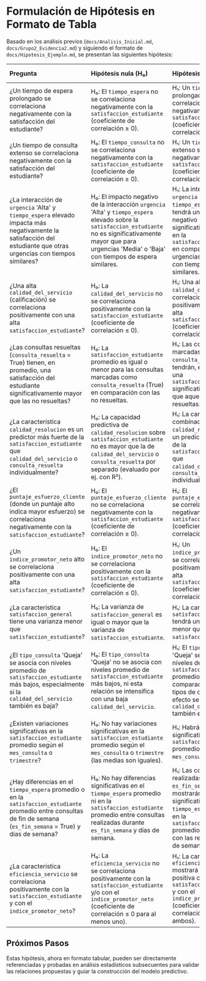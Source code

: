 # Formulación de Hipótesis en Formato de Tabla

Basado en los análisis previos (`docs/Analisis_Inicial.md`, `docs/Grupo2_Evidencia2.md`) y siguiendo el formato de `docs/Hipotesis_Ejemplo.md`, se presentan las siguientes hipótesis:

| Pregunta | Hipótesis nula (H₀) | Hipótesis alternativa (H₁) | Tipo de prueba |
| :---- | :---- | :---- | :---- |
| ¿Un tiempo de espera prolongado se correlaciona negativamente con la satisfacción del estudiante? | H₀: El `tiempo_espera` no se correlaciona negativamente con la `satisfaccion_estudiante` (coeficiente de correlación ≥ 0). | H₁: Un `tiempo_espera` prolongado se correlaciona negativamente con la `satisfaccion_estudiante` (coeficiente de correlación < 0). | Test de correlación (Pearson), Regresión lineal |
| ¿Un tiempo de consulta extenso se correlaciona negativamente con la satisfacción del estudiante? | H₀: El `tiempo_consulta` no se correlaciona negativamente con la `satisfaccion_estudiante` (coeficiente de correlación ≥ 0). | H₁: Un `tiempo_consulta` extenso se correlaciona negativamente con la `satisfaccion_estudiante` (coeficiente de correlación < 0). | Test de correlación (Pearson), Regresión lineal |
| ¿La interacción de `urgencia` 'Alta' y `tiempo_espera` elevado impacta más negativamente la satisfacción del estudiante que otras urgencias con tiempos similares? | H₀: El impacto negativo de la interacción `urgencia` 'Alta' y `tiempo_espera` elevado sobre la `satisfaccion_estudiante` no es significativamente mayor que para urgencias 'Media' o 'Baja' con tiempos de espera similares. | H₁: La interacción entre `urgencia` 'Alta' y un `tiempo_espera` elevado tendrá un impacto negativo significativamente mayor en la `satisfaccion_estudiante` en comparación con urgencias 'Media' o 'Baja' con tiempos de espera similares. | Regresión lineal con término de interacción, ANOVA |
| ¿Una alta `calidad_del_servicio` (calificación) se correlaciona positivamente con una alta `satisfaccion_estudiante`? | H₀: La `calidad_del_servicio` no se correlaciona positivamente con la `satisfaccion_estudiante` (coeficiente de correlación ≤ 0). | H₁: Una alta `calidad_del_servicio` se correlaciona positivamente con una alta `satisfaccion_estudiante` (coeficiente de correlación > 0). | Test de correlación (Pearson), Regresión lineal |
| ¿Las consultas resueltas (`consulta_resuelta` = True) tienen, en promedio, una satisfacción del estudiante significativamente mayor que las no resueltas? | H₀: La `satisfaccion_estudiante` promedio es igual o menor para las consultas marcadas como `consulta_resuelta` (True) en comparación con las no resueltas. | H₁: Las consultas marcadas como `consulta_resuelta` (True) tendrán, en promedio, una `satisfaccion_estudiante` significativamente mayor que aquellas no resueltas. | t-test para muestras independientes |
| ¿La característica `calidad_resolucion` es un predictor más fuerte de la `satisfaccion_estudiante` que `calidad_del_servicio` o `consulta_resuelta` individualmente? | H₀: La capacidad predictiva de `calidad_resolucion` sobre `satisfaccion_estudiante` no es mayor que la de `calidad_del_servicio` o `consulta_resuelta` por separado (evaluado por ej. con R²). | H₁: La característica combinada `calidad_resolucion` será un predictor más fuerte de la `satisfaccion_estudiante` que `calidad_del_servicio` o `consulta_resuelta` individualmente. | Comparación de modelos de regresión (ej. R², AIC, BIC) |
| ¿El `puntaje_esfuerzo_cliente` (donde un puntaje alto indica mayor esfuerzo) se correlaciona negativamente con la `satisfaccion_estudiante`? | H₀: El `puntaje_esfuerzo_cliente` no se correlaciona negativamente con la `satisfaccion_estudiante` (coeficiente de correlación ≥ 0). | H₁: El `puntaje_esfuerzo_cliente` se correlaciona negativamente con la `satisfaccion_estudiante` (coeficiente de correlación < 0). | Test de correlación (Pearson), Regresión lineal |
| ¿Un `indice_promotor_neto` alto se correlaciona positivamente con una alta `satisfaccion_estudiante`? | H₀: El `indice_promotor_neto` no se correlaciona positivamente con la `satisfaccion_estudiante` (coeficiente de correlación ≤ 0). | H₁: Un `indice_promotor_neto` alto se correlaciona positivamente con una alta `satisfaccion_estudiante` (coeficiente de correlación > 0). | Test de correlación (Pearson), Regresión lineal |
| ¿La característica `satisfaccion_general` tiene una varianza menor que `satisfaccion_estudiante`? | H₀: La varianza de `satisfaccion_general` es igual o mayor que la varianza de `satisfaccion_estudiante`. | H₁: La característica `satisfaccion_general` tendrá una varianza menor que `satisfaccion_estudiante`. | Test de comparación de varianzas (ej. F-test, Levene's test) |
| ¿El `tipo_consulta` 'Queja' se asocia con niveles promedio de `satisfaccion_estudiante` más bajos, especialmente si la `calidad_del_servicio` también es baja? | H₀: El `tipo_consulta` 'Queja' no se asocia con niveles promedio de `satisfaccion_estudiante` más bajos, ni esta relación se intensifica con una baja `calidad_del_servicio`. | H₁: El `tipo_consulta` 'Queja' se asociará con niveles de `satisfaccion_estudiante` promedio más bajos en comparación con otros tipos de consulta, y este efecto se intensifica si la `calidad_del_servicio` también es baja. | ANOVA, Regresión lineal con término de interacción |
| ¿Existen variaciones significativas en la `satisfaccion_estudiante` promedio según el `mes_consulta` o `trimestre`? | H₀: No hay variaciones significativas en la `satisfaccion_estudiante` promedio según el `mes_consulta` o `trimestre` (las medias son iguales). | H₁: Habrá variaciones significativas en la `satisfaccion_estudiante` promedio según el `mes_consulta` o `trimestre`. | ANOVA |
| ¿Hay diferencias en el `tiempo_espera` promedio o en la `satisfaccion_estudiante` promedio entre consultas de fin de semana (`es_fin_semana` = True) y días de semana? | H₀: No hay diferencias significativas en el `tiempo_espera` promedio ni en la `satisfaccion_estudiante` promedio entre consultas realizadas durante `es_fin_semana` y días de semana. | H₁: Las consultas realizadas durante `es_fin_semana` (True) mostrarán diferencias significativas en el `tiempo_espera` promedio o en la `satisfaccion_estudiante` promedio comparadas con las realizadas en días de semana. | t-test para muestras independientes (para cada variable) |
| ¿La característica `eficiencia_servicio` se correlaciona positivamente con la `satisfaccion_estudiante` y con el `indice_promotor_neto`? | H₀: La `eficiencia_servicio` no se correlaciona positivamente con la `satisfaccion_estudiante` y/o con el `indice_promotor_neto` (coeficiente de correlación ≤ 0 para al menos uno). | H₁: La característica `eficiencia_servicio` mostrará una correlación positiva con la `satisfaccion_estudiante` y con el `indice_promotor_neto` (coeficientes de correlación > 0 para ambos). | Test de correlación (Pearson), Regresión lineal (para cada relación) |

## Próximos Pasos

Estas hipótesis, ahora en formato tabular, pueden ser directamente referenciadas y probadas en análisis estadísticos subsecuentes para validar las relaciones propuestas y guiar la construcción del modelo predictivo. 
